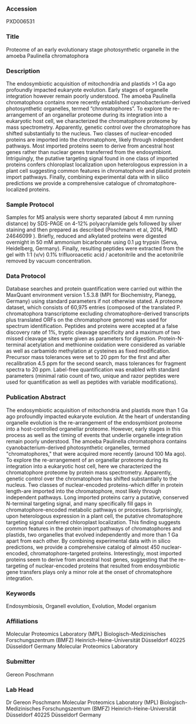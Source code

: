 ### Accession
PXD006531

### Title
Proteome of an early evolutionary stage photosynthetic organelle in the amoeba Paulinella chromatophora

### Description
The endosymbiotic acquisition of mitochondria and plastids >1 Ga ago profoundly impacted eukaryote evolution. Early stages of organelle integration however remain poorly understood. The amoeba Paulinella chromatophora contains more recently established cyanobacterium-derived photosynthetic organelles, termed “chromatophores”. To explore the re-arrangement of an organellar proteome during its integration into a eukaryotic host cell, we characterized the chromatophore proteome by mass spectrometry. Apparently, genetic control over the chromatophore has shifted substantially to the nucleus. Two classes of nuclear-encoded proteins are imported into the chromatophore, likely through independent pathways. Most imported proteins seem to derive from ancestral host genes rather than nuclear genes transferred from the endosymbiont. Intriguingly, the putative targeting signal found in one class of imported proteins confers chloroplast localization upon heterologous expression in a plant cell suggesting common features in chromatophore and plastid protein import pathways. Finally, combining experimental data with in silico predictions we provide a comprehensive catalogue of chromatophore-localized proteins.

### Sample Protocol
Samples for MS analysis were shorty separated (about 4 mm running distance) by SDS-PAGE on 4-12% polyacrylamide gels followed by silver staining and then prepared as described (Poschmann et al, 2014, PMID 24646099 ). Briefly, reduced and alkylated proteins were digested overnight in 50 mM ammonium bicarbonate using 0.1 µg trypsin (Serva, Heidelberg, Germany). Finally, resulting peptides were extracted from the gel with 1:1 (v/v) 0.1% trifluoroacetic acid / acetonitrile and the acetonitrile removed by vacuum concentration.

### Data Protocol
Database searches and protein quantification were carried out within the MaxQuant environment version 1.5.3.8 (MPI for Biochemistry, Planegg, Germany) using standard parameters if not otherwise stated. A proteome dataset, which consists of 60,975 entries (composed of the translated P. chromatophora transcriptome excluding chromatophore-derived transcripts plus translated ORFs on the chromatophore genome) was used for spectrum identification. Peptides and proteins were accepted at a false discovery rate of 1%, tryptic cleavage specificity and a maximum of two missed cleavage sites were given as parameters for digestion. Protein-N-terminal acetylation and methionine oxidation were considered as variable as well as carbamido methylation at cysteines as fixed modification. Precursor mass tolerances were set to 20 ppm for the first and after recalibration 4.5 ppm for the second search, mass tolerances for fragment spectra to 20 ppm. Label-free quantification was enabled with standard parameters (minimal ratio count of two, unique and razor peptides were used for quantification as well as peptides with variable modifications).

### Publication Abstract
The endosymbiotic acquisition of mitochondria and plastids more than 1 Ga ago profoundly impacted eukaryote evolution. At the heart of understanding organelle evolution is the re-arrangement of the endosymbiont proteome into a host-controlled organellar proteome. However, early stages in this process as well as the timing of events that underlie organelle integration remain poorly understood. The amoeba Paulinella chromatophora contains cyanobacterium-derived photosynthetic organelles, termed "chromatophores," that were acquired more recently (around 100 Ma ago). To explore the re-arrangement of an organellar proteome during its integration into a eukaryotic host cell, here we characterized the chromatophore proteome by protein mass spectrometry. Apparently, genetic control over the chromatophore has shifted substantially to the nucleus. Two classes of nuclear-encoded proteins-which differ in protein length-are imported into the chromatophore, most likely through independent pathways. Long imported proteins carry a putative, conserved N-terminal targeting signal, and many specifically fill gaps in chromatophore-encoded metabolic pathways or processes. Surprisingly, upon heterologous expression in a plant cell,&#xa0;the putative chromatophore targeting signal conferred chloroplast localization. This finding suggests common features in the protein import pathways of chromatophores and plastids, two organelles that evolved independently and more than 1&#xa0;Ga apart from each other. By combining experimental data with in&#xa0;silico predictions, we provide a comprehensive catalog of almost 450 nuclear-encoded, chromatophore-targeted proteins. Interestingly, most imported proteins seem to derive from ancestral host genes, suggesting that the re-targeting of nuclear-encoded proteins that resulted from endosymbiotic gene transfers plays only a minor role at the onset of chromatophore integration.

### Keywords
Endosymbiosis, Organell evolution, Evolution, Model organism

### Affiliations
Molecular Proteomics Laboratory (MPL) Biologisch-Medizinisches Forschungszentrum (BMFZ) Heinrich-Heine-Universität Düsseldorf 40225 Düsseldorf Germany
Molecular Proteomics Laboratory

### Submitter
Gereon Poschmann

### Lab Head
Dr Gereon Poschmann
Molecular Proteomics Laboratory (MPL) Biologisch-Medizinisches Forschungszentrum (BMFZ) Heinrich-Heine-Universität Düsseldorf 40225 Düsseldorf Germany


